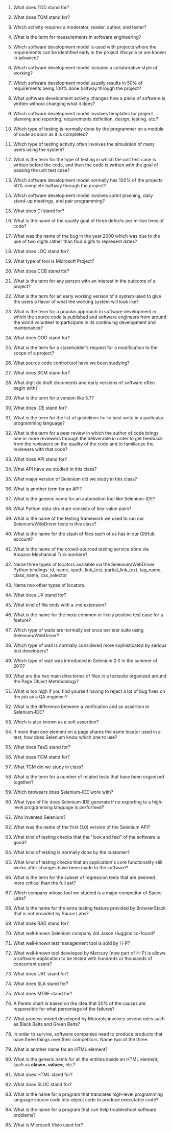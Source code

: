 
1. What does TDD stand for?  

2. What does TQM stand for?

3. Which activity requires a moderator, reader, author, and tester?

4. What is the term for measurements in software engineering?

5. Which software development model is used with projects where the requirements can be identified early in the project lifecycle or are known in advance?

6. Which software development model includes a collaborative style of working?

7. Which software development model usually results in 50% of requirements being 100% done halfway through the project?

8. What software development activity changes how a piece of software is written without changing what it does?

9. Which software development model involves templates for project planning and reporting, requirements definition, design, testing, etc.?

10. Which type of testing is normally done by the programmer on a module of code as soon as it is completed?

11. Which type of testing activity often involves the simulation of many users using the system?

12. What is the term for the type of testing in which the unit test case is written before the code, and then the code is written with the goal of passing the unit test case?

13. Which software development model normally has 100% of the projects 50% complete halfway through the project?

14. Which software development model involves sprint planning, daily stand-up meetings, and pair programming?

15. What does CI stand for?

16. What is the name of the quality goal of three defects per million lines of code?

17. What was the name of the bug in the year 2000 which was due to the use of two digits rather than four digits to represent dates?

18. What does LOC stand for?

19. What type of tool is Microsoft Project?

20. What does CCB stand for?

21. What is the term for any person with an interest in the outcome of a project?

22. What is the term for an early working version of a system used to give the users a flavor of what the working system will look like?

23. What is the term for a popular approach to software development in which the source code is published and software engineers from around the world volunteer to participate in its continuing development and maintenance?

24. What does OOD stand for?

25. What is the term for a stakeholder's request for a modification to the scope of a project?

26. What source code control tool have we been studying?

27. What does SCM stand for?

28. What digit do draft documents and early versions of software often begin with?

29. What is the term for a version like 5.7?

30. What does IDE stand for?

31. What is the term for the list of guidelines for to best write in a particular programming language?

32. What is the term for a peer review in which the author of code brings one or more reviewers through the deliverable in order to get feedback from the reviewers on the quality of the code and to familiarize the reviewers with that code?

33. What does API stand for?

34. What API have we studied in this class?

35. What major version of Selenium did we study in this class?

36. What is another term for an API?

37. What is the generic name for an automation tool like Selenium-IDE?

38. What Python data structure consists of key-value pairs?

39. What is the name of the testing framework we used to run our Selenium/WebDriver tests in this class?

40. What is the name for the stash of files each of us has in our GitHub account?

41. What is the name of the crowd-sourced testing service done via Amazon Mechanical Turk workers?

42. Name three types of locators available via the Selenium/WebDriver Python bindings:
id, name, xpath, link_test, partial_link_text, tag_name, class_name, css_selector

43. Name two other types of locators.

44. What does UX stand for?

45. What kind of file ends with a .md extension?

46. What is the name for the most common or likely positive test case for a feature?

47. Which type of waits are normally set once per test suite using Selenium/WebDriver?

48. Which type of wait is normally considered more sophisticated by serious test developers?

49. Which type of wait was introduced in Selenium 2.0 in the summer of 2011?

50. What are the two main directories of files in a testsuite organized around the Page Object Methodology?

51. What is too high if you find yourself having to reject a lot of bug fixes on the job as a QA engineer?

52. What is the difference between a verification and an assertion in Selenium-IDE?

53. Which is also known as a soft assertion?

54. If more than one element on a page shares the same locator used in a test, how does Selenium know which one to use?

55. What does TaaS stand for?

56. What does TCM stand for?

57. What TCM did we study in class?

58. What is the term for a number of related tests that have been organized together?

59. Which browsers does Selenium-IDE work with?

60. What type of file does Selenium-IDE generate if no exporting to a high-level programming language is performed?

61. Who invented Selenium?

62. What was the name of the first (1.0) version of the Selenium API?

63. What kind of testing checks that the "look and feel" of the software is good?

64. What kind of testing is normally done by the customer?

65. What kind of testing checks that an application's core functionality still works after changes have been made to the software?

66. What is the term for the subset of regression tests that are deemed more critical than the full set?

67. Which company whose tool we studied is a major competitor of Sauce Labs?

68. What is the name for the extra testing feature provided by BrowserStack that is not provided by Sauce Labs?

69. What does RAD stand for?

70. What well-known Selenium company did Jason Huggins co-found?

71. What well-known test management tool is sold by H-P?

72. What well-known tool developed by Mercury (now part of H-P) is allows a software application to be tested with hundreds or thousands of concurrent users?

73. What does UAT stand for?

74. What does SLA stand for?

75. What does MTBF stand for?

76. A Pareto chart is based on the idea that 20% of the causes are responsible for what percentage of the failures?

77. What process model developed by Motorola involves several roles such as Black Belts and Green Belts?

78. In order to survive, software companies need to produce products that have three things over their competitors. Name two of the three.

79. What is another name for an HTML element?

80. What is the generic name for all the entities inside an HTML element, such as **class=**, **value=**, etc.?

81. What does HTML stand for?

82. What does SLOC stand for?

83. What is the name for a program that translates high-level programming language source code into object code to produce executable code?

84. What is the name for a program that can help troubleshoot software problems?

85. What is Microsoft Visio used for?
